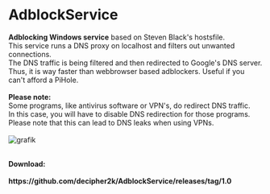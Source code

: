 # AdblockService
<b>Adblocking Windows service</b> based on Steven Black's hostsfile.<br>
This service runs a DNS proxy on localhost and filters out unwanted connections.<br>
The DNS traffic is being filtered and then redirected to Google's DNS server.<br>
Thus, it is way faster than webbrowser based adblockers. Useful if you can't afford a PiHole.<br>
<br>
<b>Please note:</b><br>
Some programs, like antivirus software or VPN's, do redirect DNS traffic.<br>
In this case, you will have to disable DNS redirection for those programs.<br>
Please note that this can lead to DNS leaks when using VPNs.<br>
<br>
![grafik](https://user-images.githubusercontent.com/18600621/169657619-3a89de38-59e8-4c6a-a93b-189007eb58f3.png)
<br>

<br>
<b>Download:</br><br>
https://github.com/decipher2k/AdblockService/releases/tag/1.0
